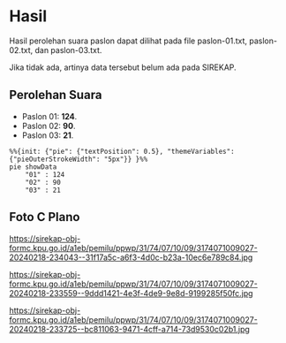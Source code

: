 # Hasil

Hasil perolehan suara paslon dapat dilihat pada file paslon-01.txt, paslon-02.txt, dan paslon-03.txt.

Jika tidak ada, artinya data tersebut belum ada pada SIREKAP.

## Perolehan Suara

 * Paslon 01: **124**.
 * Paslon 02: **90**.
 * Paslon 03: **21**.

```mermaid
%%{init: {"pie": {"textPosition": 0.5}, "themeVariables": {"pieOuterStrokeWidth": "5px"}} }%%
pie showData
    "01" : 124
    "02" : 90
    "03" : 21
```
## Foto C Plano

https://sirekap-obj-formc.kpu.go.id/a1eb/pemilu/ppwp/31/74/07/10/09/3174071009027-20240218-234043--31f17a5c-a6f3-4d0c-b23a-10ec6e789c84.jpg

https://sirekap-obj-formc.kpu.go.id/a1eb/pemilu/ppwp/31/74/07/10/09/3174071009027-20240218-233559--9ddd1421-4e3f-4de9-9e8d-9199285f50fc.jpg

https://sirekap-obj-formc.kpu.go.id/a1eb/pemilu/ppwp/31/74/07/10/09/3174071009027-20240218-233725--bc811063-9471-4cff-a714-73d9530c02b1.jpg

